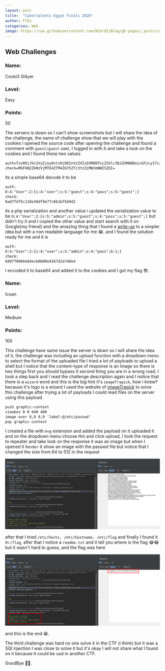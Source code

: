 ```yaml
---
layout: post
title:  "Cybertalents Egypt Finals 2020"
author: FlEx
categories: Web
image: https://raw.githubusercontent.com/N33rdZ/Blog/gh-pages/_posts/images/Key-Validate/bg-cy-ctf.jpg
---
```


## Web Challenges

### Name:
Cooki3 Sl4yer
### Level:
Easy
### Points: 
50

The servers is down so I can't show screenshots but I will share the idea of the challenge, the name of challenge show that we will play with the cookies
I opened the source code after opening the challenge and found a comment with `guest/guest` user, I logged in with it and take a look on the cookies and I found these two values
```
auth=Tzo0OiJVc2VyIjoyOntzOjQ6InVzZXIiO3M6NToiZ3Vlc3QiO3M6NDoicGFzcyI7czo1OiJndWVzdCI7fQ==
check=MGFkN2ZkNzVjMTE4ZTM4ZGY5ZTc3YzZiMWJmNWI5ZDI=
```
its a simple base64 decode it to be
```
auth:
O:4:"User":2:{s:4:"user";s:5:"guest";s:4:"pass";s:5:"guest";}
check:
0ad7fd75c118e38df9e77c6b1bf5b9d2
```
its a php serialization and another value i updated the serialization value to be `O:4:"User":2:{s:5:"admin";s:5:"guest";s:4:"pass";s:5:"guest";}` but didn't try it
and I copied the other value and start search with it on Google(my friend) and the amazing thing that I found a [write-up](https://trthien.wordpress.com/) to a simpler idea but with a non readable language
for me 😂, and I found the solution ready for me and it is
```
auth:
O:4:"User":2:{s:4:"user";s:5:"admin";s:4:"pass";b:1;}
check:
6897f0060a84ecb0600e4167d2a748e4
```
I encoded it to base64 and added it to the cookies and  I got my flag 😎.



### Name:
Icoan
### Level:
Medium
### Points: 
100

This challenge have same issue the server is down so I will share the idea of it, the challenge was including an upload function with a dropdown menu to select the format
of the uploaded file I tried a lot of payloads to upload a shell but I notice that the content-type of response is an image so there is two things first you should bypass it
second thing you are in a wrong road, I took a step back and I read the challenge description again and I notice that there is a `wizard` word and this is the big hint
it's `imageTragick`, how i knew? because it's logo is a wizard I used the website of [imageTragick](https://imagetragick.com/) to solve this challenge after trying a lot
of payloads I could read files on the server using this payload
```
push graphic-context
viewbox 0 0 640 480
image over 0,0 0,0 'label:@/etc/passwd'
pop graphic-context
```
I created a file with `mvg` extension and added the payload on it uploaded it and on the dropdown menu choose `MVG` and click upload, I took the request to repeater
and take look on the response it was an image but when I opened it `Render` it show an image with the passwd file but notice that I changed the size from 64 to 512 in the request

![1](https://raw.githubusercontent.com/N33rdZ/Blog/gh-pages/_posts/images/Key-Validate/psswd.png)

after that I tried `/etc/hosts, /etc/hostname, /etc/flag` and finally I found it in `/flag`, after that I notice a `readme.txt` and it tell you where is the flag 😂😂
but it wasn't hard to guess, and the flag was here

![2](https://raw.githubusercontent.com/N33rdZ/Blog/gh-pages/_posts/images/Key-Validate/flag.png)

and this is the end 😁.

The third challenge was hard no one solve it in the CTF (i think) but it was a SQl injection I was close to solve it but it's okay I will not share what I found on it
because it could be usd in another CTF.

GoodBye 👋👋.
